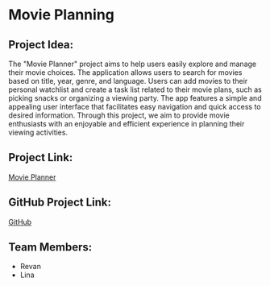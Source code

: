 # Movie Planning

## Project Idea:

The "Movie Planner" project aims to help users easily explore and manage their movie choices. The application allows users to search for movies based on title, year, genre, and language. Users can add movies to their personal watchlist and create a task list related to their movie plans, such as picking snacks or organizing a viewing party. The app features a simple and appealing user interface that facilitates easy navigation and quick access to desired information. Through this project, we aim to provide movie enthusiasts with an enjoyable and efficient experience in planning their viewing activities.

## Project Link: 
[Movie Planner](https://graceful-strudel-d21cec.netlify.app/)

## GitHub Project Link: 
[GitHub](https://github.com/RevanAlgh/Angular_Project)

## Team Members:
- Revan 
- Lina
